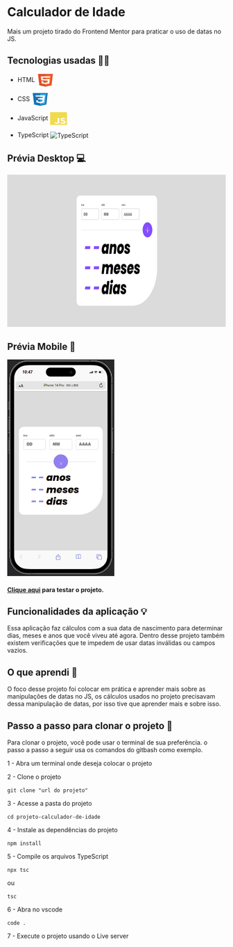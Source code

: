 # Calculador de Idade

Mais um projeto tirado do Frontend Mentor para praticar o uso de datas no JS.

## Tecnologias usadas 👨‍💻

- HTML <img align="center" alt="HTML" height="30" width="40" src="https://raw.githubusercontent.com/devicons/devicon/master/icons/html5/html5-original.svg">

- CSS <img align="center" alt="CSS" height="30" width="40" src="https://raw.githubusercontent.com/devicons/devicon/master/icons/css3/css3-original.svg">

- JavaScript <img align="center" alt="JavaScript" height="30" width="40" src="https://raw.githubusercontent.com/devicons/devicon/master/icons/javascript/javascript-plain.svg">

- TypeScript <img align="center" alt="TypeScript" height="30" width="40" src="https://cdn.worldvectorlogo.com/logos/typescript.svg">

## Prévia Desktop 💻

<img height="350" src="./src/images/previa-desktop.gif" alt="Prévia do projeto">

## Prévia Mobile 📱

<img src="./src/images/previa-mobile.gif" alt="Prévia do projeto">

#### <a target="_blank" href="https://projeto-calculador-de-idade.vercel.app/">Clique aqui</a> para testar o projeto.

## Funcionalidades da aplicação 💡

Essa aplicação faz cálculos com a sua data de nascimento para determinar dias, meses e anos que você viveu até agora. Dentro desse projeto também existem verificações que te impedem de usar datas inválidas ou campos vazios.

## O que aprendi 🤔

O foco desse projeto foi colocar em prática e aprender mais sobre as manipulações de datas no JS, os cálculos usados no projeto precisavam dessa manipulação de datas, por isso tive que aprender mais e sobre isso.

## Passo a passo para clonar o projeto 📝

Para clonar o projeto, você pode usar o terminal de sua preferência. o passo a passo a seguir usa os comandos do gitbash como exemplo.

1 - Abra um terminal onde deseja colocar o projeto

2 - Clone o projeto
```
git clone "url do projeto"
```
3 - Acesse a pasta do projeto
```
cd projeto-calculador-de-idade
```
4 - Instale as dependências do projeto
```
npm install
```
5 - Compile os arquivos TypeScript
```
npx tsc
``` 
ou
```
tsc
```
6 - Abra no vscode
```
code .
```
7 - Execute o projeto usando o Live server
